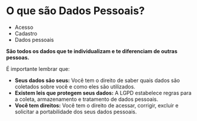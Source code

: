 # O que são Dados Pessoais?

- Acesso
- Cadastro
- Dados pessoais

**São todos os dados que te individualizam e te diferenciam de outras pessoas.**

É importante lembrar que:

* **Seus dados são seus:** Você tem o direito de saber quais dados são coletados sobre você e como eles são utilizados.
* **Existem leis que protegem seus dados:** A LGPD estabelece regras para a coleta, armazenamento e tratamento de dados pessoais.
* **Você tem direitos:** Você tem o direito de acessar, corrigir, excluir e solicitar a portabilidade dos seus dados pessoais.